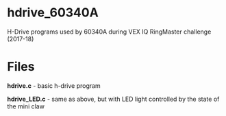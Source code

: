 # hdrive_60340A
H-Drive programs used by 60340A during VEX IQ RingMaster challenge (2017-18)

# Files
**hdrive.c** - basic h-drive program

**hdrive_LED.c** - same as above, but with LED light controlled by the state of the mini claw
